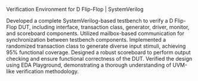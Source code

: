 Verification Environment for D Flip-Flop | SystemVerilog

Developed a complete SystemVerilog-based testbench to verify a D Flip-Flop DUT, including interface, transaction class, generator, driver, monitor, and scoreboard components.
Utilized mailbox-based communication for synchronization between testbench components.
Implemented a randomized transaction class to generate diverse input stimuli, achieving 95% functional coverage.
Designed a robust scoreboard to perform output checking and ensure functional correctness of the DUT.
Verified the design using EDA Playground, demonstrating a thorough understanding of UVM-like verification methodology.
